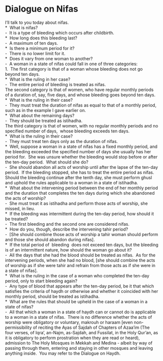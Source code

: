 Dialogue on Nifas
=================

I’ll talk to you today about nifas.    
 \*  What is nifas?  
 -  It is a type of bleeding which occurs after childbirth.  
 \*  How long does this bleeding last?  
 -  A maximum of ten days.  
 \*  Is there a minimum period for it?  
 -  There is no lower limit for it.  
 \*  Does it vary from one woman to another?  
 -  A woman in a state of nifas could fall in one of three categories:  
 1.  The first category is that of a woman whose bleeding does not go
beyond ten days.  
 \*  What is the ruling in her case?  
 -  The entire period of bleeding is treated as nifas.  
 The second category is that of women, who have regular monthly periods
of a duration of, say, five days, and whose bleeding goes beyond ten
days.  
 \*  What is the ruling in their case?  
 -  They must treat the duration of nifas as equal to that of a monthly
period, such as in the example I gave earlier on.  
 \*  What about the remaining days?  
 -  They should be treated as istihadha.  
 The third category is that of women, with no regular monthly periods
and no specified number of days,  whose bleeding exceeds ten days.  
 \*  What is the ruling in their case?  
 -  They must treat ten days only as the duration of nifas.  
 \*  Well, suppose a woman in a state of nifas has a fixed monthly
period, and the bleeding exceeded the specified number of days she
usually has her period for.  She was unsure whether the bleeding would
stop before or after the ten-day period.  What should she do?  
 -  She should abandon all acts of worship until after the lapse of the
ten-day period.  If the bleeding stopped, she has to treat the entire
period as nifas.  Should the bleeding continue after the tenth day, she
must perform ghusl and uphold the rules applicable to a woman in a state
of istihadha.   
 \*  What about the intervening period between the end of her monthly
period and the duration that completes the ten days during which she
abandoned the acts of worship?  
 -  She must treat it as istihadha and perform those acts of worship,
she missed, in lieu.  
 \*  If the bleeding was intermittent during the ten-day period, how
should it be treated?  
 -  The first bleeding and the second one are considered nifas.  
 \*  How do you, though, describe the intervening tahir period?  
 -  [She should combine those acts of worship a tahir woman should
perform and those she should abandon during nifas].  
 \*  If the total period of  bleeding  does not exceed ten days, but the
bleeding is of an intermittent nature, how should the woman go about
it?  
 -  All the days that she had the blood should be treated as nifas.  As
for the intervening periods, when she had no blood, [she should combine
the acts of worship as if she were tahir and refrain from those acts as
if she were in a state of nifas].  
 \*  What is the ruling in the case of a woman who completed the ten-day
period, only to start bleeding again?  
 -  Any type of blood that appears after the ten-day period, be it that
which satisfies the criteria of haydh or otherwise and whether it
coincided with her monthly period, should be treated as istihadha.    
 \*  What are the rules that should be upheld in the case of a woman in
a state of nifas?  
 -  All that which a woman in a state of haydh can or cannot do is
applicable to a woman in a state of nifas.  There is no difference
whether the acts of worship were obligatory or voluntary, makrouh or
haraam [even non-permissibility of reciting the Ayas of Sajdah of
Chapters of Azaa’im (The four verses, of Iqra’, an-Najm, as-Sajdah, and
Fussilat, in the Holy Qur’an, as it is obligatory to perform prostration
when they are read or heard), admission to The Holy Mosques in Mekkah
and Medina - albeit by way of passing through them, entering and staying
in other mosques and leaving anything inside.  You may refer to the
Dialogue on Haydh.


